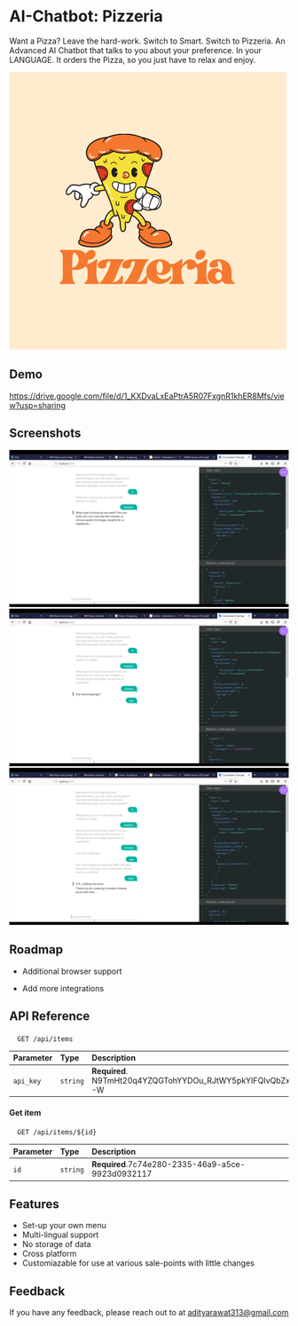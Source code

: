 
# AI-Chatbot: Pizzeria

Want a Pizza? Leave the hard-work. Switch to Smart. Switch to Pizzeria.
An Advanced AI Chatbot that talks to you about your preference. In your LANGUAGE.
It orders the Pizza, so you just have to relax and enjoy.



![Logo](https://github.com/Adityarawat313/AIChatBot/blob/main/pizzeria%20(1).png)


## Demo

https://drive.google.com/file/d/1_KXDvaLxEaPtrA5R07FxgnR1khER8Mfs/view?usp=sharing


## Screenshots

![App Screenshot](Screenshot%20(53).png)
![App Screenshot](Screenshot%20(54).png)
![App Screenshot](Screenshot%20(55).png)


## Roadmap

- Additional browser support

- Add more integrations


## API Reference

#### 

```http
  GET /api/items
```

| Parameter | Type     | Description                |
| :-------- | :------- | :------------------------- |
| `api_key` | `string` | **Required**. N9TmHt20q4YZQGTohYYDOu_RJtWY5pkYIFQIvQbZx7-W |

#### Get item

```http
  GET /api/items/${id}
```

| Parameter | Type     | Description                       |
| :-------- | :------- | :-------------------------------- |
| `id`      | `string` | **Required**.7c74e280-2335-46a9-a5ce-9923d0932117|




## Features

- Set-up your own menu
- Multi-lingual support
- No storage of data
- Cross platform
- Customiazable for use at various sale-points with little changes


## Feedback

If you have any feedback, please reach out to at adityarawat313@gmail.com

